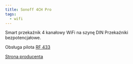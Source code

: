 ```yaml
---
title: Sonoff 4CH Pro
tags:
  - wifi
---
```


Smart przekaźnik 4 kanałowy WiFi na szynę DIN
Przekaźniki bezpotencjałowe.

Obsługa pilota [RF 433](../../../komunikacja/RF433)

[Strona producenta](https://sonoff.tech/product/wifi-diy-smart-switches/4chr3-4chpror3)
